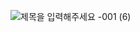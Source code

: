 ![제목을 입력해주세요 -001 (6)](https://user-images.githubusercontent.com/75536654/127042376-8ecaa7d2-4dce-481e-8bd9-b36f2555806b.png)
